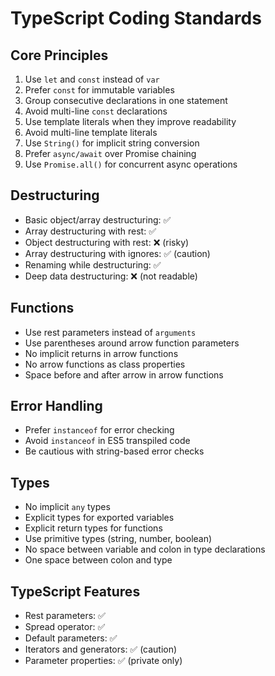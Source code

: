 # TypeScript Coding Standards

## Core Principles
1. Use `let` and `const` instead of `var`
2. Prefer `const` for immutable variables
3. Group consecutive declarations in one statement
4. Avoid multi-line `const` declarations
5. Use template literals when they improve readability
6. Avoid multi-line template literals
7. Use `String()` for implicit string conversion
8. Prefer `async/await` over Promise chaining
9. Use `Promise.all()` for concurrent async operations

## Destructuring
- Basic object/array destructuring: ✅
- Array destructuring with rest: ✅
- Object destructuring with rest: ❌ (risky)
- Array destructuring with ignores: ✅ (caution)
- Renaming while destructuring: ✅
- Deep data destructuring: ❌ (not readable)

## Functions
- Use rest parameters instead of `arguments`
- Use parentheses around arrow function parameters
- No implicit returns in arrow functions
- No arrow functions as class properties
- Space before and after arrow in arrow functions

## Error Handling
- Prefer `instanceof` for error checking
- Avoid `instanceof` in ES5 transpiled code
- Be cautious with string-based error checks

## Types
- No implicit `any` types
- Explicit types for exported variables
- Explicit return types for functions
- Use primitive types (string, number, boolean)
- No space between variable and colon in type declarations
- One space between colon and type

## TypeScript Features
- Rest parameters: ✅
- Spread operator: ✅
- Default parameters: ✅
- Iterators and generators: ✅ (caution)
- Parameter properties: ✅ (private only)